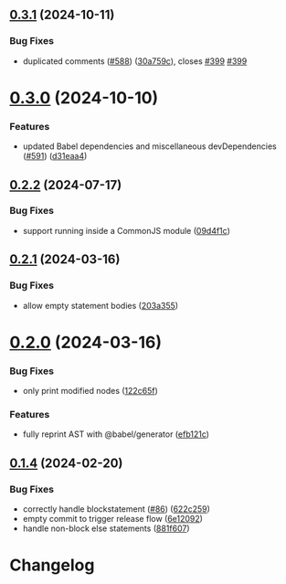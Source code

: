 ## [0.3.1](https://github.com/JoshuaKGoldberg/prettier-plugin-curly/compare/0.3.0...0.3.1) (2024-10-11)

### Bug Fixes

- duplicated comments ([#588](https://github.com/JoshuaKGoldberg/prettier-plugin-curly/issues/588)) ([30a759c](https://github.com/JoshuaKGoldberg/prettier-plugin-curly/commit/30a759c7e3cee795cd104b81aa4c56a7f9afba32)), closes [#399](https://github.com/JoshuaKGoldberg/prettier-plugin-curly/issues/399) [#399](https://github.com/JoshuaKGoldberg/prettier-plugin-curly/issues/399)

# [0.3.0](https://github.com/JoshuaKGoldberg/prettier-plugin-curly/compare/0.2.2...0.3.0) (2024-10-10)

### Features

- updated Babel dependencies and miscellaneous devDependencies ([#591](https://github.com/JoshuaKGoldberg/prettier-plugin-curly/issues/591)) ([d31eaa4](https://github.com/JoshuaKGoldberg/prettier-plugin-curly/commit/d31eaa40de546f768ec3a7a15ddb7721cefd4597))

## [0.2.2](https://github.com/JoshuaKGoldberg/prettier-plugin-curly/compare/0.2.1...0.2.2) (2024-07-17)

### Bug Fixes

- support running inside a CommonJS module ([09d4f1c](https://github.com/JoshuaKGoldberg/prettier-plugin-curly/commit/09d4f1c032b48593393d378e05955832ba8e9c04))

## [0.2.1](https://github.com/JoshuaKGoldberg/prettier-plugin-curly/compare/0.2.0...0.2.1) (2024-03-16)

### Bug Fixes

- allow empty statement bodies ([203a355](https://github.com/JoshuaKGoldberg/prettier-plugin-curly/commit/203a35518cfb3cda8d1061c5247e2ad66bfbff9d))

# [0.2.0](https://github.com/JoshuaKGoldberg/prettier-plugin-curly/compare/0.1.4...0.2.0) (2024-03-16)

### Bug Fixes

- only print modified nodes ([122c65f](https://github.com/JoshuaKGoldberg/prettier-plugin-curly/commit/122c65f9ab8d2462b9f5fe25c3c1e2be61972972))

### Features

- fully reprint AST with @babel/generator ([efb121c](https://github.com/JoshuaKGoldberg/prettier-plugin-curly/commit/efb121c67a4ce90c50fe4c8c5ba057f66040c9f7))

## [0.1.4](https://github.com/JoshuaKGoldberg/prettier-plugin-curly/compare/0.1.2...0.1.4) (2024-02-20)

### Bug Fixes

- correctly handle blockstatement ([#86](https://github.com/JoshuaKGoldberg/prettier-plugin-curly/issues/86)) ([622c259](https://github.com/JoshuaKGoldberg/prettier-plugin-curly/commit/622c25986ea1f5f8c669c3329e16584ffdc10f3e))
- empty commit to trigger release flow ([6e12092](https://github.com/JoshuaKGoldberg/prettier-plugin-curly/commit/6e120927733279f2b93c5bbf2eef2ff121140316))
- handle non-block else statements ([881f607](https://github.com/JoshuaKGoldberg/prettier-plugin-curly/commit/881f6077ee74646ab6b6d9540f63c4f8b6ca2544))

# Changelog
